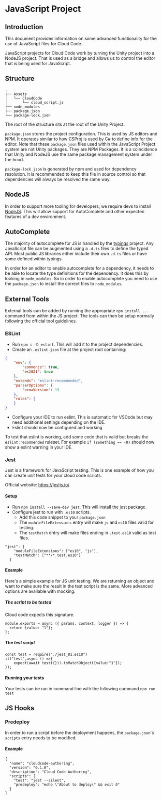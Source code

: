 # JavaScript Project

## Introduction

This document provides information on some advanced functionality for the use of JavaScript files for Cloud Code. 

JavaScript projects for Cloud Code work by turning the Unity project into a NodeJS project. That is used as a bridge and allows us to control the editor that is being used for JavaScript. 

## Structure

```
.
├── Assets
│   └── CloudCode
│       └── cloud_script.js
├── node_modules
├── package.json
└── package-lock.json
```

The root of the structure sits at the root of the Unity Project. 

`package.json` stores the project configuration. This is used by JS editors and NPM. It operates similar to how CSProj is used by C# to define info for the editor. Note that these `package.json` files used within the JavaScript Project system are not Unity packages. They are NPM Packages. It is a coincidence that Unity and NodeJS use the same package management system under the hood. 

`package-lock.json` is generated by npm and used for dependency resolution. It is recommended to keep this file in source control so that dependencies will always be resolved the same way.

## NodeJS
In order to support more tooling for developers, we require devs to install [NodeJS](https://nodejs.org/en/). This will allow support for AutoComplete and other expected features of a dev environment.

## AutoComplete

The majority of autocomplete for JS is handled by the [typings](https://github.com/typings/registry) project. Any JavaScript file can be augmented using a `.d.ts` files to define the typed API. Most public JS libraries either include their own `.d.ts` files or have some defined within typings. 

In order for an editor to enable autocomplete for a dependency, it needs to be able to locate the type definitions for the dependency. It does this by looking in `node_modules`. So in order to enable autocomplete you need to use the `package.json` to install the correct files to `node_modules`. 

## External Tools

External tools can be added by running the appropriate `npm install ...` command from within the JS project. The tools can then be setup normally following the official tool guidelines. 

### ESLint

- Run `npm i -D eslint`. This will add it to the project dependencies.
- Create an `.eslint.json` file at the project root containing:
```json
{
    "env": {
        "commonjs": true,
        "es2021": true
    },
    "extends": "eslint:recommended",
    "parserOptions": {
        "ecmaVersion": 13
    },
    "rules": {
    }
}
```
- Configure your IDE to run eslint. This is automatic for VSCode but may need additional settings depending on the IDE. 
- Eslint should now be configured and working

To test that eslint is working, add some code that is valid but breaks the `eslint:recommended` ruleset. For example `if (something == -0)` should now show a eslint warning in your IDE.

### Jest
Jest is a framework for JavaScript testing. This is one example of how you can create unit tests for your cloud code scripts.

Official website: https://jestjs.io/
 
#### Setup
- Run `npm install --save-dev jest`. This will install the jest package.
- Configure jest to run with `.es10` scripts.
  - Add this code snippet to your `package.json`
  - The `moduleFileExtensions` entry will make `js` and `es10` files valid for testing.
  - The `testMatch` entry will make files ending in `.test.es10` valid as test files.
  
```
"jest": {
    "moduleFileExtensions": ["es10", "js"],
    "testMatch": ["**/*.test.es10"]
  }
```
#### Example
Here's a simple example for JS unit testing. We are returning an object and want to make sure the result in the test script is the same. More advanced options are available with mocking.

##### The script to be tested
Cloud code expects this signature.
``` 
module.exports = async ({ params, context, logger }) => {
  return {value: "1"};
};
```
##### The test script
```
const test = require("./jest_01.es10")
it("test",async () =>{
    expect(await test({})).toMatchObject({value:"1"});
});
```

#### Running your tests
Your tests can be run in command line with the following command `npm run test`

## JS Hooks

### Predeploy
In order to run a script before the deployment happens, the `package.json`'s `scripts` entry needs to be modified.

#### Example

```
{
  "name": "cloudcode-authoring",
  "version": "0.1.0",
  "description": "Cloud Code Authoring",
  "scripts": {
    "test": "jest --silent",
    "predeploy": "echo \"About to deploy\" && exit 0"
  }
}
```
